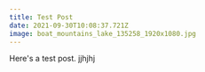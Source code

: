 ```yaml
---
title: Test Post
date: 2021-09-30T10:08:37.721Z
image: boat_mountains_lake_135258_1920x1080.jpg
---
```

Here's a test post. jjhjhj